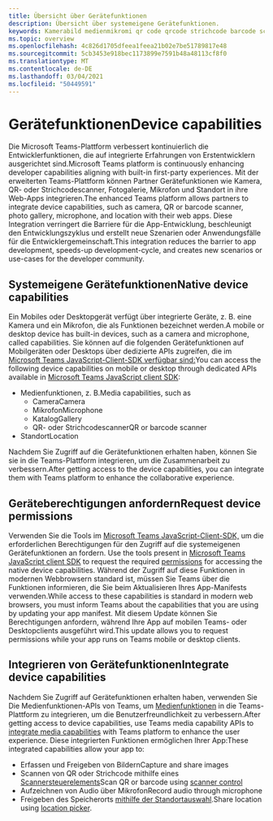 ```yaml
---
title: Übersicht über Gerätefunktionen
description: Übersicht über systemeigene Gerätefunktionen.
keywords: Kamerabild medienmikromi qr code qrcode strichcode barcode scan scanner location map funktionen systemeigene Geräteberechtigungen
ms.topic: overview
ms.openlocfilehash: 4c826d1705dfeea1feea21b02e7be51789817e48
ms.sourcegitcommit: 5cb3453e918bec1173899e7591b48a48113cf8f0
ms.translationtype: MT
ms.contentlocale: de-DE
ms.lasthandoff: 03/04/2021
ms.locfileid: "50449591"
---
```

# <a name="device-capabilities"></a><span data-ttu-id="73868-104">Gerätefunktionen</span><span class="sxs-lookup"><span data-stu-id="73868-104">Device capabilities</span></span> 

<span data-ttu-id="73868-105">Die Microsoft Teams-Plattform verbessert kontinuierlich die Entwicklerfunktionen, die auf integrierte Erfahrungen von Erstentwicklern ausgerichtet sind.</span><span class="sxs-lookup"><span data-stu-id="73868-105">Microsoft Teams platform is continuously enhancing developer capabilities aligning with built-in first-party experiences.</span></span> <span data-ttu-id="73868-106">Mit der erweiterten Teams-Plattform können Partner Gerätefunktionen wie Kamera, QR- oder Strichcodescanner, Fotogalerie, Mikrofon und Standort in ihre Web-Apps integrieren.</span><span class="sxs-lookup"><span data-stu-id="73868-106">The enhanced Teams platform allows partners to integrate device capabilities, such as camera, QR or barcode scanner, photo gallery, microphone, and location with their web apps.</span></span> <span data-ttu-id="73868-107">Diese Integration verringert die Barriere für die App-Entwicklung, beschleunigt den Entwicklungszyklus und erstellt neue Szenarien oder Anwendungsfälle für die Entwicklergemeinschaft.</span><span class="sxs-lookup"><span data-stu-id="73868-107">This integration reduces the barrier to app development, speeds-up development-cycle, and creates new scenarios or use-cases for the developer community.</span></span>

## <a name="native-device-capabilities"></a><span data-ttu-id="73868-108">Systemeigene Gerätefunktionen</span><span class="sxs-lookup"><span data-stu-id="73868-108">Native device capabilities</span></span>

<span data-ttu-id="73868-109">Ein Mobiles oder Desktopgerät verfügt über integrierte Geräte, z. B. eine Kamera und ein Mikrofon, die als Funktionen bezeichnet werden.</span><span class="sxs-lookup"><span data-stu-id="73868-109">A mobile or desktop device has built-in devices, such as a camera and microphone, called capabilities.</span></span> <span data-ttu-id="73868-110">Sie können auf die folgenden Gerätefunktionen auf Mobilgeräten oder Desktops über dedizierte APIs zugreifen, die im [Microsoft Teams JavaScript-Client-SDK verfügbar sind:](/javascript/api/overview/msteams-client?view=msteams-client-js-latest&preserve-view=true)</span><span class="sxs-lookup"><span data-stu-id="73868-110">You can access the following device capabilities on mobile or desktop through dedicated APIs available in [Microsoft Teams JavaScript client SDK](/javascript/api/overview/msteams-client?view=msteams-client-js-latest&preserve-view=true):</span></span>
* <span data-ttu-id="73868-111">Medienfunktionen, z. B.</span><span class="sxs-lookup"><span data-stu-id="73868-111">Media capabilities, such as</span></span>
    * <span data-ttu-id="73868-112">Camera</span><span class="sxs-lookup"><span data-stu-id="73868-112">Camera</span></span>
    * <span data-ttu-id="73868-113">Mikrofon</span><span class="sxs-lookup"><span data-stu-id="73868-113">Microphone</span></span>
    * <span data-ttu-id="73868-114">Katalog</span><span class="sxs-lookup"><span data-stu-id="73868-114">Gallery</span></span>
    * <span data-ttu-id="73868-115">QR- oder Strichcodescanner</span><span class="sxs-lookup"><span data-stu-id="73868-115">QR or barcode scanner</span></span>
* <span data-ttu-id="73868-116">Standort</span><span class="sxs-lookup"><span data-stu-id="73868-116">Location</span></span>

<span data-ttu-id="73868-117">Nachdem Sie Zugriff auf die Gerätefunktionen erhalten haben, können Sie sie in die Teams-Plattform integrieren, um die Zusammenarbeit zu verbessern.</span><span class="sxs-lookup"><span data-stu-id="73868-117">After getting access to the device capabilities, you can integrate them with Teams platform to enhance the collaborative experience.</span></span> 

## <a name="request-device-permissions"></a><span data-ttu-id="73868-118">Geräteberechtigungen anfordern</span><span class="sxs-lookup"><span data-stu-id="73868-118">Request device permissions</span></span>

<span data-ttu-id="73868-119">Verwenden Sie die Tools im [Microsoft Teams JavaScript-Client-SDK,](/javascript/api/overview/msteams-client?view=msteams-client-js-latest&preserve-view=true) um die erforderlichen Berechtigungen für den Zugriff auf die systemeigenen Gerätefunktionen an fordern. [](native-device-permissions.md)</span><span class="sxs-lookup"><span data-stu-id="73868-119">Use the tools present in [Microsoft Teams JavaScript client SDK](/javascript/api/overview/msteams-client?view=msteams-client-js-latest&preserve-view=true) to request the required  [permissions](native-device-permissions.md) for accessing the native device capabilities.</span></span> <span data-ttu-id="73868-120">Während der Zugriff auf diese Funktionen in modernen Webbrowsern standard ist, müssen Sie Teams über die Funktionen informieren, die Sie beim Aktualisieren Ihres App-Manifests verwenden.</span><span class="sxs-lookup"><span data-stu-id="73868-120">While access to these capabilities is standard in modern web browsers, you must inform Teams about the capabilities that you are using by updating your app manifest.</span></span> <span data-ttu-id="73868-121">Mit diesem Update können Sie Berechtigungen anfordern, während Ihre App auf mobilen Teams- oder Desktopclients ausgeführt wird.</span><span class="sxs-lookup"><span data-stu-id="73868-121">This update allows you to request permissions while your app runs on Teams mobile or desktop clients.</span></span>
 
 ## <a name="integrate-device-capabilities"></a><span data-ttu-id="73868-122">Integrieren von Gerätefunktionen</span><span class="sxs-lookup"><span data-stu-id="73868-122">Integrate device capabilities</span></span>

<span data-ttu-id="73868-123">Nachdem Sie Zugriff auf Gerätefunktionen erhalten haben, verwenden Sie Die Medienfunktionen-APIs von Teams, um [Medienfunktionen](mobile-camera-image-permissions.md) in die Teams-Plattform zu integrieren, um die Benutzerfreundlichkeit zu verbessern.</span><span class="sxs-lookup"><span data-stu-id="73868-123">After getting access to device capabilities, use Teams media capability APIs to [integrate media capabilities](mobile-camera-image-permissions.md) with Teams platform to enhance the user experience.</span></span> <span data-ttu-id="73868-124">Diese integrierten Funktionen ermöglichen Ihrer App:</span><span class="sxs-lookup"><span data-stu-id="73868-124">These integrated capabilities allow your app to:</span></span>

* <span data-ttu-id="73868-125">Erfassen und Freigeben von Bildern</span><span class="sxs-lookup"><span data-stu-id="73868-125">Capture and share images</span></span>
* <span data-ttu-id="73868-126">Scannen von QR oder Strichcode mithilfe eines [Scannersteuerelements](qr-barcode-scanner-capability.md)</span><span class="sxs-lookup"><span data-stu-id="73868-126">Scan QR or barcode using [scanner control](qr-barcode-scanner-capability.md)</span></span>
* <span data-ttu-id="73868-127">Aufzeichnen von Audio über Mikrofon</span><span class="sxs-lookup"><span data-stu-id="73868-127">Record audio through microphone</span></span>
* <span data-ttu-id="73868-128">Freigeben des Speicherorts [mithilfe der Standortauswahl](location-capability.md).</span><span class="sxs-lookup"><span data-stu-id="73868-128">Share location using [location picker](location-capability.md).</span></span>

